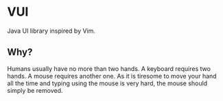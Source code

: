 # VUI

Java UI library inspired by Vim.

## Why?

Humans usually have no more than two hands. A keyboard requires two hands.
A mouse requires another one. As it is tiresome to move your hand all the time
and typing using the mouse is very hard, the mouse should simply be removed.
